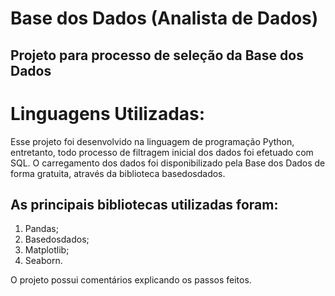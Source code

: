 <h1>Base dos Dados (Analista de Dados)</h1>

<h2>Projeto para processo de seleção da Base dos Dados</h2>

<h1>Linguagens Utilizadas:</h1>

<p>Esse projeto foi desenvolvido na linguagem de programação Python, entretanto, todo processo de filtragem inicial dos dados foi efetuado com SQL. O carregamento dos dados foi disponibilizado pela Base dos Dados de forma gratuita, através da biblioteca basedosdados.</p>

<h2>As principais bibliotecas utilizadas foram:</h2>

<ol>
<li>Pandas;</li>
<li>Basedosdados;</li>
<li>Matplotlib;</li>
<li>Seaborn.</li>
</ol>

<p>O projeto possui comentários explicando os passos feitos.</p>
